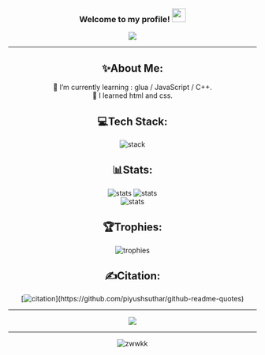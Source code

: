 <h3 align="center">
  Welcome to my profile!
  <img src="https://media.giphy.com/media/hvRJCLFzcasrR4ia7z/giphy.gif" width="28">
</h3>
<p align="center">
  <a href="[https://github.com/zwwkk]"><img src="https://readme-typing-svg.herokuapp.com/?color=%2336BCF7&center=true&vCenter=true&lines=Hi+%2C+I+am+zwk"></a>
</p>

---
<div align="center">
  
## ✨About Me:
  
🌱 I’m currently learning : glua / JavaScript / C++.
<br>
🧶 I learned html and css.

## 💻Tech Stack:
![stack](https://skillicons.dev/icons?i=html,css,js,lua,cpp)

## 📊Stats:

![stats](https://github-readme-stats.vercel.app/api?username=zwwkk&theme=radical)
![stats](https://github-readme-streak-stats.herokuapp.com/?user=zwwkk&theme=radical&hide_border=false)<br/>
![stats](https://github-readme-stats.vercel.app/api/top-langs/?username=zwwkk&theme=radical&hide_border=false&include_all_commits=false&count_private=false&layout=compact)

## 🏆Trophies:
![trophies](https://github-profile-trophy.vercel.app/?username=zwwkk&theme=discord&no-frame=false&no-bg=false&margin-w=4)

## ✍️Citation:
[![citation](https://quotes-github-readme.vercel.app/api?type=horizontal&theme=algolia&quote=QuiTeLécheEnTaPrésence,TeTrompeEnTonAbsence.)](https://github.com/piyushsuthar/github-readme-quotes)

---
<img src="https://media1.tenor.com/m/5j8gCzNjAt8AAAAC/traewockhardt-sad.gif">

---
<img src="https://count.getloli.com/get/@:zwwkk" alt="zwwkk" />
</div>
